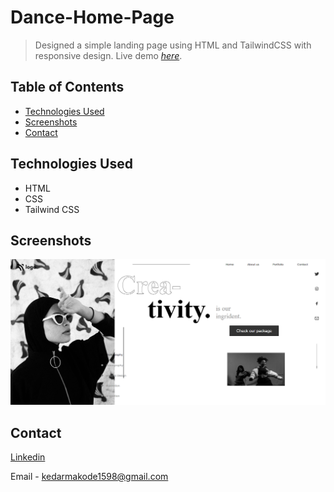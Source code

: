 # Dance-Home-Page
> Designed a simple landing page using HTML and TailwindCSS with responsive design.
> Live demo [_here_](https://law-enforcement.vercel.app/).

## Table of Contents
* [Technologies Used](#technologies-used)
* [Screenshots](#screenshots)
* [Contact](#contact)


## Technologies Used
- HTML
- CSS
- Tailwind CSS


## Screenshots
![Example screenshot](./images/desktop-1.png)


## Contact

[Linkedin](https://www.linkedin.com/in/kedar-makode-9833321ab)

Email - kedarmakode1598@gmail.com
